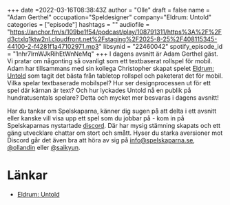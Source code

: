 +++
date =2022-03-16T08:38:43Z
author = "Olle"
draft = false
name = "Adam Gerthel"
occupation="Speldesigner"
company="Eldrum: Untold"
categories = ["episode"]
hashtags = ""
audiofile = "https://anchor.fm/s/109be1f54/podcast/play/108791311/https%3A%2F%2Fd3ctxlq1ktw2nl.cloudfront.net%2Fstaging%2F2025-8-25%2F408115345-44100-2-f4281f1a47102971.mp3"
libsynid = "22460042"
spotify_episode_id = "1nhr7lrnWJkRihEtWnNeMq"
+++
I dagens avsnitt är Adam Gerthel gäst. Vi pratar om någonting så ovanligt som ett textbaserat rollspel för mobil. Adam har tillsammans med sin kollega Christopher skapat spelet [Eldrum: Untold](https://untold-game.com/) som tagit det bästa från tabletop rollspel och paketerat det för mobil. Vilka spelar textbaserade mobilspel? Hur ser designprocessen ut för ett spel där kärnan är text? Och hur lyckades Untold nå en publik på hundratusentals spelare? Detta och mycket mer besvaras i dagens avsnitt!

Har du tankar om Spelskaparna, känner dig sugen på att delta i ett avsnitt eller kanske vill visa upp ett spel som du jobbar på - kom in på Spelskaparnas nystartade [discord](https://discord.gg/hBHEXss). Där har mysig stämning skapats och ett gäng utvecklare chattar om stort och smått. Hyser du starka aversioner mot Discord går det även bra att höra av sig på info@spelskaparna.se, [@ollandin](https://twitter.com/ollelandin) eller [@saikyun](https://twitter.com/Saikyun).

# Länkar
* [Eldrum: Untold](https://untold-game.com/)